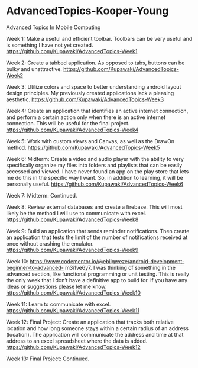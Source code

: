 # AdvancedTopics-Kooper-Young
Advanced Topics In Mobile Computing

Week 1: Make a useful and efficient toolbar. Toolbars can be very useful and is something I have not yet created.
https://github.com/Kupawaki/AdvancedTopics-Week1

Week 2: Create a tabbed application. As opposed to tabs, buttons can be bulky and unattractive.
https://github.com/Kupawaki/AdvancedTopics-Week2

Week 3: Utilize colors and space to better understanding android layout design principles. My previously created applications lack a pleasing aesthetic.
https://github.com/Kupawaki/AdvancedTopics-Week3

Week 4: Create an application that identifies an active internet connection, and perform a certain action only when there is an active internet connection. This will be useful for the final project. 
https://github.com/Kupawaki/AdvancedTopics-Week4

Week 5: Work with custom views and Canvas, as well as the DrawOn method. 
https://github.com/Kupawaki/AdvancedTopics-Week5

Week 6: Midterm:  Create a video and audio player with the ability to very specifically organize my files into folders and playlists that can be easily accessed and viewed. I have never found an app on the play store that lets me do this in the specific way I want. So, in addition to learning, it will be personally useful. 
https://github.com/Kupawaki/AdvancedTopics-Week6

Week 7: Midterm: Continued.

Week 8: Review external databases and create a firebase. This will most likely be the method I will use to communicate with excel.
https://github.com/Kupawaki/AdvancedTopics-Week8

Week 9: Build an application that sends reminder notifications. Then create an application that tests the limit of the number of notifications received at once without crashing the emulator.
https://github.com/Kupawaki/AdvancedTopics-Week9

Week 10: https://www.codementor.io/@ebiigweze/android-development-beginner-to-advanced-    m3i1ve6y7. I was thinking of something in the advanced section, like functional programming or unit testing. This is really the only week that I don’t have a definitive app to build for. If you have any ideas or suggestions please let me know.
https://github.com/Kupawaki/AdvancedTopics-Week10

Week 11: Learn to communicate with excel.
https://github.com/Kupawaki/AdvancedTopics-Week11

Week 12: Final Project: Create an application that tracks both relative location and how long someone stays within a certain radius of an address (location). The application will communicate the address and time at that address to an excel spreadsheet where the data is added. 
https://github.com/Kupawaki/AdvancedTopics-Week12

Week 13: Final Project: Continued.

